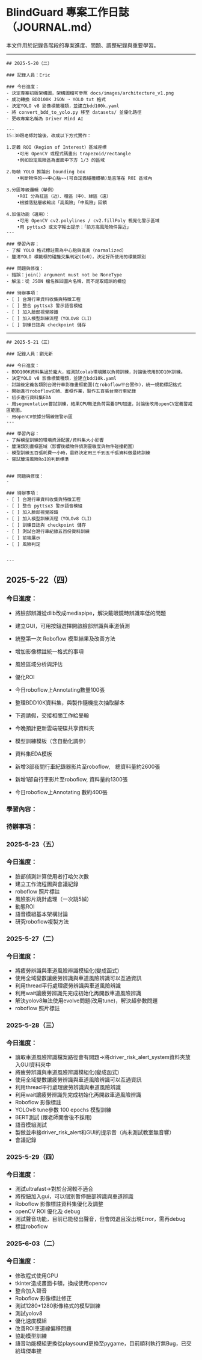 # BlindGuard 專案工作日誌（JOURNAL.md）

本文件用於記錄各階段的專案進度、問題、調整紀錄與重要學習。

---

```
## 2025-5-20（二）

### 記錄人員：Eric

### 今日進度：
- 決定專案初版架構圖，架構圖檔可參照 docs/images/architecture_v1.png
- 成功轉換 BDD100K JSON ➝ YOLO txt 格式
- 決定YOLO v8 影像標籤種類，並建立bdd100k.yaml
- 將 convert_bdd_to_yolo.py 移至 datasets/ 並優化路徑
- 更改專案名稱為 Driver Mind AI

---
15:30跟老師討論後，改成以下方式實作：

1.定義 ROI（Region of Interest）區域座標
    •可用 OpenCV 或程式碼畫出 trapezoid/rectangle
    •例如設定風險區為畫面中下方 1/3 的區域
    
2.每幀 YOLO 推論出 bounding box
    •判斷物件的~~中心點~~(可自定義碰撞體積)是否落在 ROI 區域內
    
3.分區等級邏輯（舉例）
    •ROI 分為紅區（近）、橙區（中）、綠區（遠）
    •根據落點層級輸出「高風險」「中風險」回饋
    
4.加值功能（選用）：
    •可用 OpenCV cv2.polylines / cv2.fillPoly 視覺化警示區域
    •用 pyttsx3 或文字輸出提示：「前方高風險物件靠近」
---

### 學習內容：
- 了解 YOLO 格式標註需為中心點與寬高（normalized）
- 釐清YOLO 標籤框的碰撞交集判定(IoU)，決定好所使用的標籤類別

### 問題與修復：
- 錯誤：join() argument must not be NoneType
- 解法：從 JSON 檔名推回圖片名稱，而不是取錯誤的欄位

### 待辦事項：
- [ ] 台灣行車資料收集與特徵工程
- [ ] 整合 pyttsx3 警示語音模組
- [ ] 加入臉部視覺辨識
- [ ] 加入模型訓練流程（YOLOv8 CLI）
- [ ] 訓練日誌與 checkpoint 儲存
```

---

```
## 2025-5-21（三）

### 記錄人員：劉元新

### 今日進度：
- BDD100K資料集過於龐大，經測試colab環境難以負荷訓練，討論後改用BDD10K訓練。
- 決定YOLO v8 影像標籤種類，並建立bdd10k.yaml
- 討論後定義各類別台灣行車影像畫框範圍(在roboflow平台實作)，統一規範標記格式
- 開始進行roboflow切幀、畫框作業，製作五百張台灣行車紀錄
- 初步進行資料集EDA
- 用segmentation嘗試訓練，結果CPU無法負荷需要GPU加速，討論後改用openCV定義警戒區範圍。
- 用openCV依據分隔線做警示區 
---

### 學習內容：
- 了解模型訓練的環境資源配置/資料集大小影響
- 釐清類別畫框區域（影響後續物件偵測靈敏度與物件碰撞範圍）
- 模型訓練五百張耗費一小時，最終決定用三千到五千張資料做最終訓練
- 嘗試釐清風險RoI的判斷標準


### 問題與修復：
- 

### 待辦事項：
- [ ] 台灣行車資料收集與特徵工程
- [ ] 整合 pyttsx3 警示語音模組
- [ ] 加入臉部視覺辨識
- [ ] 加入模型訓練流程（YOLOv8 CLI）
- [ ] 訓練日誌與 checkpoint 儲存
- [ ] 測試台灣行車紀錄五百份資料訓練
- [ ] 前端展示
- [ ] 風險判定
```
```

---

```
## 2025-5-22（四）

### 今日進度：
-  將臉部辨識從dlib改成mediapipe，解決戴眼鏡時辨識率低的問題
-  建立GUI，可用按鈕選擇開啟臉部辨識與車道偵測
-  統整第一次 Roboflow 模型結果及改善方法
-  增加影像標註統一格式的事項
-  風險區域分析與評估
-  優化ROI
-  今日roboflow上Annotating數量100張         
-  整理BDD10K資料集，與製作隨機批次抽取腳本
-  下週請假，交接相關工作給旻翰
-  今晚預計更新雲端硬碟共享資料夾
-  模型訓練模板（含自動化調參）
-  資料集EDA模板


-  新增3部夜間行車紀錄器影片至roboflow,　總資料量約2600張
-  新增1部自行車影片至roboflow, 資料量約1300張
-  今日roboflow上Annotating 數約400張

### 學習內容：

### 待辦事項：
   

### 2025-5-23（五）

### 今日進度：
-  臉部偵測計算使用者打哈欠次數
-  建立工作流程圖與會議紀錄
-  roboflow 照片標註
-  風險影片跳針處理（一次跳5幀）
-  動態ROI
-  語音模組基本架構討論
-  研究roboflow複製方法


### 2025-5-27（二）

### 今日進度：
-  將疲勞辨識與車道風險辨識模組化(變成函式)
-  使用全域變數讓疲勞辨識與車道風險辨識可以互通資訊
-  利用thread平行處理疲勞辨識與車道風險辨識
-  利用wait讓疲勞辨識先完成初始化再開啟車道風險辨識
-  解決yolov8無法使用evolve問題(改用tune)，解決超參數問題
-  roboflow 照片標註

### 2025-5-28（三）

### 今日進度：
-  讀取車道風險辨識檔案路徑會有問題->將driver_risk_alert_system資料夾放入GUI資料夾中
-  將疲勞辨識與車道風險辨識模組化(變成函式)
-  使用全域變數讓疲勞辨識與車道風險辨識可以互通資訊
-  利用thread平行處理疲勞辨識與車道風險辨識
-  利用wait讓疲勞辨識先完成初始化再開啟車道風險辨識
-  Roboflow 影像標註
-  YOLOv8 tune參數 100 epochs 模型訓練
-  BERT測試 (跟老師開會後不採用)
-  語音模組測試
-  製做並串接driver_risk_alert和GUI的提示音（尚未測試教室無音響）
-  會議記錄


### 2025-5-29（四）

### 今日進度：
-  測試ultrafast->對於台灣較不適合
-  將按鈕加入gui，可以個別暫停臉部辨識與車道辨識
-  Roboflow 影像標註資料集優化及調整
-  openCV ROI 優化及 debug
-  測試聲音功能，目前已能發出聲音，但會閃退且沒出現Error，需再debug
-  標註roboflow



### 2025-6-03（二）

### 今日進度：
-  修改程式使用GPU
-  tkinter造成畫面卡頓，換成使用opencv
-  整合加入聲音
-  Roboflow 影像標註修正
-  測試1280*1280影像格式的模型訓練
-  測試yolov8
-  優化速度模組
-  改善ROI車道線偏移問題
-  協助模型訓練
-   語音功能模組更換從playsound更換至pygame，目前順利執行無Bug，已交給瑋傑串接
